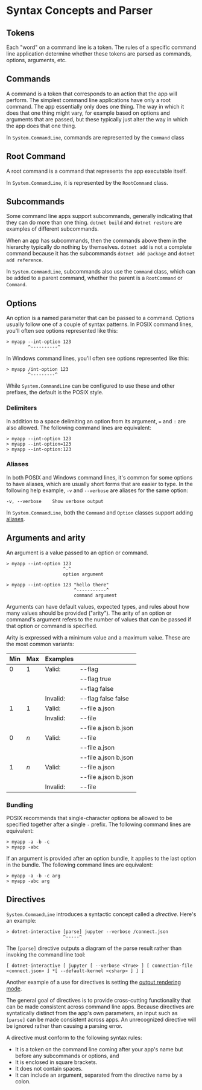 # Syntax Concepts and Parser

## Tokens

Each "word" on a command line is a token. The rules of a specific command line application determine whether these tokens are parsed as commands, options, arguments, etc.

## Commands

A command is a token that corresponds to an action that the app will perform. The simplest command line applications have only a root command. The app essentially only does one thing. The way in which it does that one thing might vary, for example based on options and arguments that are passed, but these typically just alter the way in which the app does that one thing.

In `System.CommandLine`, commands are represented by the `Command` class

## Root Command

A root command is a command that represents the app executable itself.

In `System.CommandLine`, it is represented by the `RootCommand` class.

## Subcommands

Some command line apps support subcommands, generally indicating that they can do more than one thing. `dotnet build` and `dotnet restore` are examples of different subcommands.

When an app has subcommands, then the commands above them in the hierarchy typically do nothing by themselves. `dotnet add` is not a complete command because it has the subcommands `dotnet add package` and `dotnet add reference`.

In `System.CommandLine`, subcommands also use the `Command` class, which can be added to a parent command, whether the parent is a `RootCommand` or `Command`.

## Options

An option is a named parameter that can be passed to a command. Options usually follow one of a couple of syntax patterns. In POSIX command lines, you'll often see options represented like this:

```console
> myapp --int-option 123
        ^----------^
```

In Windows command lines, you'll often see options represented like this:

```console
> myapp /int-option 123
        ^---------^
```

While `System.CommandLine` can be configured to use these and other prefixes, the default is the POSIX style.

### Delimiters

In addition to a space delimiting an option from its argument, `=` and `:` are also allowed. The following command lines are equivalent:

```console
> myapp --int-option 123
> myapp --int-option=123
> myapp --int-option:123
```

### Aliases

In both POSIX and Windows command lines, it's common for some options to have aliases, which are usually short forms that are easier to type. In the following help example, `-v` and `--verbose` are aliases for the same option:

```console
-v, --verbose    Show verbose output 
```

In `System.CommandLine`, both the `Command` and `Option` classes support adding [aliases](How-To.md#Add-an-alias-to-an-option-or-command).

## Arguments and arity

An argument is a value passed to an option or command.

```console
> myapp --int-option 123
                     ^-^
                     option argument
       
> myapp --int-option 123 "hello there"
                         ^-----------^
                         command argument
```

Arguments can have default values, expected types, and rules about how many values should be provided ("arity"). The arity of an option or command's argument refers to the number of values that can be passed if that option or command is specified.

Arity is expressed with a minimum value and a maximum value. These are the most common variants:

| Min  | Max  | Examples                |                                |              
|------|------|-------------------------|--------------------------------|
| 0    | 1    | Valid:                  | --flag                         |
|      |      |                         | --flag true                    |
|      |      |                         | --flag false                   |
|      |      | Invalid:                | --flag false false             |
| 1    | 1    | Valid:                  | --file a.json                  |
|      |      | Invalid:                | --file                         |
|      |      |                         | --file a.json b.json           |
| 0    | _n_  | Valid:                  | --file                         |
|      |      |                         | --file a.json                  |
|      |      |                         | --file a.json b.json           |
| 1    | _n_  | Valid:                  | --file a.json                  |
|      |      |                         | --file a.json b.json           |
|      |      | Invalid:                | --file                         |

### Bundling

POSIX recommends that single-character options be allowed to be specified together after a single `-` prefix. The following command lines are equivalent:

```console
> myapp -a -b -c
> myapp -abc
```

If an argument is provided after an option bundle, it applies to the last option in the bundle. The following command lines are equivalent:

```console
> myapp -a -b -c arg
> myapp -abc arg
```

## Directives

`System.CommandLine` introduces a syntactic concept called a *directive*. Here's an example:

```console
> dotnet-interactive [parse] jupyter --verbose /connect.json
                     ^-----^
```

The `[parse]` directive outputs a diagram of the parse result rather than invoking the command line tool:

```console
[ dotnet-interactive [ jupyter [ --verbose <True> ] [ connection-file <connect.json> ] *[ --default-kernel <csharp> ] ] ]
```

Another example of a use for directives is setting the [output rendering mode](Features-overview.md#rendering-directives).

The general goal of directives is to provide cross-cutting functionality that can be made consistent across command line apps. Because directives are syntatically distinct from the app's own parameters, an input such as `[parse]` can be made consistent across apps. An unrecognized directive will be ignored rather than causing a parsing error.

A directive must conform to the following syntax rules:

* It is a token on the command line coming after your app's name but before any subcommands or options, and
* It is enclosed in square brackets.
* It does not contain spaces.
* It can include an argument, separated from the directive name by a colon.

